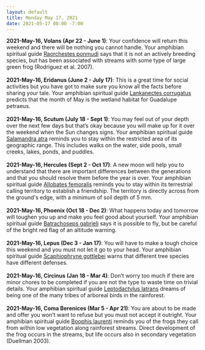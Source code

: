 ```yaml
---
layout: default
title: Monday May 17, 2021
date: 2021-05-17 08:00 -7:00
---
```


**2021-May-16, Volans (Apr 22 - June 1)**: Your confidence will return this weekend and there will be nothing you cannot handle. Your amphibian spiritual guide [Raorchestes ponmudi](https://amphibiaweb.org/cgi/amphib_query?where-genus=Raorchestes&where-species=ponmudi) says that it is not an actively breeding species, but has been associated with streams with some type of large green frog (Rodriguez et al. 2007). <br /><br />**2021-May-16, Eridanus (June 2 - July 17)**: This is a great time for social activities but you have got to make sure you know all the facts before sharing your tale. Your amphibian spiritual guide [Lankanectes corrugatus](https://amphibiaweb.org/cgi/amphib_query?where-genus=Lankanectes&where-species=corrugatus) predicts that the month of May is the wetland habitat for Guadalupe petraeus. <br /><br />**2021-May-16, Scutum (July 18 - Sept 1)**: You may feel out of your depth over the next few days but that’s okay because you will make up for it over the weekend when the Sun changes signs. Your amphibian spiritual guide [Salamandra atra](https://amphibiaweb.org/cgi/amphib_query?where-genus=Salamandra&where-species=atra) reminds you to stay within the restricted area of its geographic range. This includes walks on the water, side pools, small creeks, lakes, ponds, and puddles. <br /><br />**2021-May-16, Hercules (Sept 2 - Oct 17)**: A new moon will help you to understand that there are important differences between the generations and that you should resolve them before the year is over. Your amphibian spiritual guide [Allobates femoralis](https://amphibiaweb.org/cgi/amphib_query?where-genus=Allobates&where-species=femoralis) reminds you to stay within its terrestrial calling territory to establish a friendship.  The territory is directly across from the ground's edge, with a minimum of soil depth of 5 mm. <br /><br />**2021-May-16, Phoenix (Oct 18 - Dec 2)**: What happens today and tomorrow will toughen you up and make you feel good about yourself. Your amphibian spiritual guide [Batrachoseps gabrieli](https://amphibiaweb.org/cgi/amphib_query?where-genus=Batrachoseps&where-species=gabrieli) says it is possible to fly, but be careful of the bright red flag of an altitude warning. <br /><br />**2021-May-16, Lepus (Dec 3 - Jan 17)**: You will have to make a tough choice this weekend and you must not let it go to your head. Your amphibian spiritual guide [Scaphiophryne gottlebei](https://amphibiaweb.org/cgi/amphib_query?where-genus=Scaphiophryne&where-species=gottlebei) warns that different tree species have different defenses. <br /><br />**2021-May-16, Circinus (Jan 18 - Mar 4)**: Don’t worry too much if there are minor chores to be completed if you are not the type to waste time on trivial details. Your amphibian spiritual guide [Leptodactylus latrans](https://amphibiaweb.org/cgi/amphib_query?where-genus=Leptodactylus&where-species=latrans) dreams of being one of the many tribes of arboreal birds in the rainforest. <br /><br />**2021-May-16, Coma Berenices (Mar 5 - Apr 21)**: You are about to be made and offer you won’t want to refuse but you must not accept it outright. Your amphibian spiritual guide [Boophis laurenti](https://amphibiaweb.org/cgi/amphib_query?where-genus=Boophis&where-species=laurenti) reminds you of the frogs they call from within low vegetation along rainforest streams. Direct development of the frog occurs in the streams, but life occurs also in secondary vegetation (Duellman 2003). <br /><br />